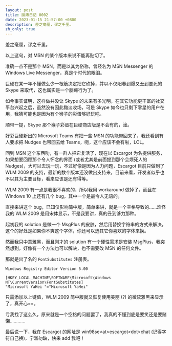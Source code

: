 ```yaml
---
layout: post
title: 脑瘫日记 0002
date: 2023-01-15 21:57:00 +0800
description: 差之毫厘，谬之千里。
zh_only: true
---
```

差之毫厘，谬之千里。

以上这句，对 MSN 的某个版本来说不能再贴切了。

准确一点不是那个 MSN，而是以其为俗称，曾经名为 MSN Messenger 的 Windows Live Messenger，真是个时代的眼泪。

巨硬在某一年不懂做么少一根筋决定把它砍掉，并以不仅阳春到爆又丑到要死的 Skype 来取代，这也属实是一个脑瘫行为了。

如今事实证明，这样做并没让 Skype 的未来有多光明，在其它功能更丰富的社交平台兴起之后，虽然没有因此黯淡收场，可是 Skype 如今也只剩下零星的用户在用，我猜可能也是因为有个猴子的彩蛋够好玩吧。

顺带一提，Skype 那个猴子彩蛋在巨硬商店版是不会有的，淦。

好彩巨硬新出的 Microsoft Teams 有把一些 MSN 的功能带回来了，我还看到有人要求把 Nudges 也带回去给 Teams，呃，这个应该不会有啦，LOL。

回到 MSN 这个东西叻，有一群人把它复活了，现在以 Escargot 为名提供服务，如果想要回顾那个令人怀念的界面 (或者尤其是前面提到那个会烦死人的 Nudges)，大可以去玩一玩，不过好像是因为人力问题，Escargot 目前只做到了 WLM 2009 的支持，最新的数个版本还没做出支持来，目前来看，开发者似乎也不以其为主要目标，看来应该是还有得等。

WLM 2009 有一点是我很不喜欢的，所以我用 workaround 做掉了，而且在 Windows 10 上还有几个 bug，其中一个是最令人无语的。

直接来讲这个 bug，已知仅影响简中版，简单来讲，就是一个空格导致的……难怪我的 WLM 2009 是用宋体显示，不是我要讲，真的丑到够力那种。

起初我的 solution 是做一个 MsgPlus 的皮肤，然后用替换字符串的方式来解决，这个的好处是如果你不爽这个字体，你还可以选其它你喜欢的字体来换。

然而我只中意雅黑，而且刚才的 solution 有一个硬性需求是安装 MsgPlus，我突然想到，好像有一个方法也可以解决，也不需要改 MSN 的任何文件。

那就是出了名的 `FontSubstitutes` 注册表。

    Windows Registry Editor Version 5.00
    
    [HKEY_LOCAL_MACHINE\SOFTWARE\Microsoft\Windows NT\CurrentVersion\FontSubstitutes]
    "Microsoft YaHei "="Microsoft YaHei"
    
    

只需添加以上键值，WLM 2009 简中版就又恢复使用美丽 (?) 的微软雅黑来显示了，真开心==。

亏我找了这么久，原来就是一个空格的问题罢了，我真的不懂到底是要笑还是要赌懶…………

最后说一下，我在 Escargot 的网址是 win98se\<at\>escargot\<dot\>chat (记得字符自己换)，宁滥勿缺，快来 add 我吧！